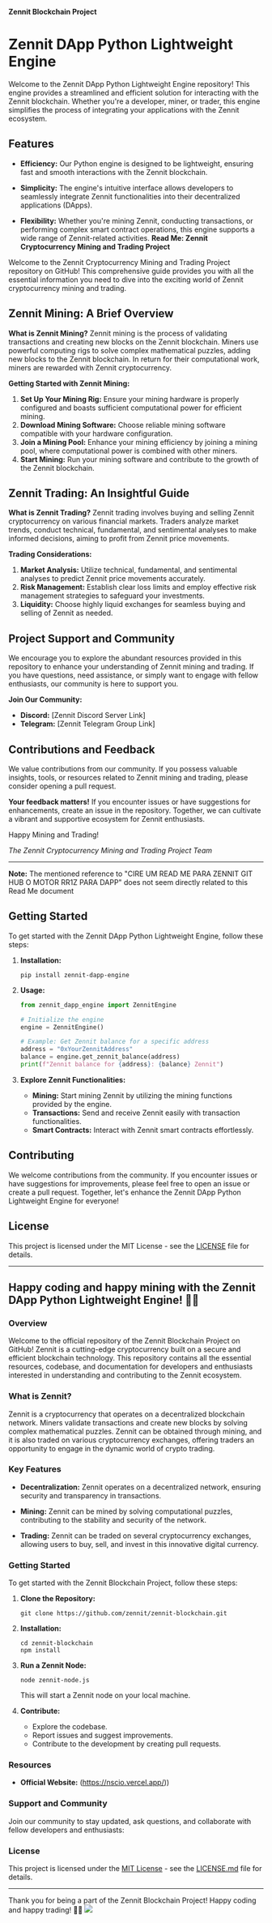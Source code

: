 **Zennit Blockchain Project**
# Zennit DApp Python Lightweight Engine

Welcome to the Zennit DApp Python Lightweight Engine repository! This engine provides a streamlined and efficient solution for interacting with the Zennit blockchain. Whether you're a developer, miner, or trader, this engine simplifies the process of integrating your applications with the Zennit ecosystem.

## Features

- **Efficiency:** Our Python engine is designed to be lightweight, ensuring fast and smooth interactions with the Zennit blockchain.

- **Simplicity:** The engine's intuitive interface allows developers to seamlessly integrate Zennit functionalities into their decentralized applications (DApps).

- **Flexibility:** Whether you're mining Zennit, conducting transactions, or performing complex smart contract operations, this engine supports a wide range of Zennit-related activities.
**Read Me: Zennit Cryptocurrency Mining and Trading Project**

Welcome to the Zennit Cryptocurrency Mining and Trading Project repository on GitHub! This comprehensive guide provides you with all the essential information you need to dive into the exciting world of Zennit cryptocurrency mining and trading.

## Zennit Mining: A Brief Overview

**What is Zennit Mining?**
Zennit mining is the process of validating transactions and creating new blocks on the Zennit blockchain. Miners use powerful computing rigs to solve complex mathematical puzzles, adding new blocks to the Zennit blockchain. In return for their computational work, miners are rewarded with Zennit cryptocurrency.

**Getting Started with Zennit Mining:**

1. **Set Up Your Mining Rig:** Ensure your mining hardware is properly configured and boasts sufficient computational power for efficient mining.
2. **Download Mining Software:** Choose reliable mining software compatible with your hardware configuration.
3. **Join a Mining Pool:** Enhance your mining efficiency by joining a mining pool, where computational power is combined with other miners.
4. **Start Mining:** Run your mining software and contribute to the growth of the Zennit blockchain.

## Zennit Trading: An Insightful Guide

**What is Zennit Trading?**
Zennit trading involves buying and selling Zennit cryptocurrency on various financial markets. Traders analyze market trends, conduct technical, fundamental, and sentimental analyses to make informed decisions, aiming to profit from Zennit price movements.

**Trading Considerations:**

1. **Market Analysis:** Utilize technical, fundamental, and sentimental analyses to predict Zennit price movements accurately.
2. **Risk Management:** Establish clear loss limits and employ effective risk management strategies to safeguard your investments.
3. **Liquidity:** Choose highly liquid exchanges for seamless buying and selling of Zennit as needed.

## Project Support and Community

We encourage you to explore the abundant resources provided in this repository to enhance your understanding of Zennit mining and trading. If you have questions, need assistance, or simply want to engage with fellow enthusiasts, our community is here to support you.

**Join Our Community:**

- **Discord:** [Zennit Discord Server Link]
- **Telegram:** [Zennit Telegram Group Link]

## Contributions and Feedback

We value contributions from our community. If you possess valuable insights, tools, or resources related to Zennit mining and trading, please consider opening a pull request.

**Your feedback matters!** If you encounter issues or have suggestions for enhancements, create an issue in the repository. Together, we can cultivate a vibrant and supportive ecosystem for Zennit enthusiasts.

Happy Mining and Trading!

*The Zennit Cryptocurrency Mining and Trading Project Team*

---

**Note:** The mentioned reference to "CIRE UM READ ME PARA ZENNIT GIT HUB O MOTOR RR1Z PARA DAPP" does not seem directly related to this Read Me document
## Getting Started

To get started with the Zennit DApp Python Lightweight Engine, follow these steps:

1. **Installation:**
   ```
   pip install zennit-dapp-engine
   ```

2. **Usage:**
   ```python
   from zennit_dapp_engine import ZennitEngine

   # Initialize the engine
   engine = ZennitEngine()

   # Example: Get Zennit balance for a specific address
   address = "0xYourZennitAddress"
   balance = engine.get_zennit_balance(address)
   print(f"Zennit balance for {address}: {balance} Zennit")
   ```

3. **Explore Zennit Functionalities:**
   - **Mining:** Start mining Zennit by utilizing the mining functions provided by the engine.
   - **Transactions:** Send and receive Zennit easily with transaction functionalities.
   - **Smart Contracts:** Interact with Zennit smart contracts effortlessly.

## Contributing

We welcome contributions from the community. If you encounter issues or have suggestions for improvements, please feel free to open an issue or create a pull request. Together, let's enhance the Zennit DApp Python Lightweight Engine for everyone!

## License

This project is licensed under the MIT License - see the [LICENSE](LICENSE) file for details.

---

Happy coding and happy mining with the Zennit DApp Python Lightweight Engine! 🚀✨
---

### Overview

Welcome to the official repository of the Zennit Blockchain Project on GitHub! Zennit is a cutting-edge cryptocurrency built on a secure and efficient blockchain technology. This repository contains all the essential resources, codebase, and documentation for developers and enthusiasts interested in understanding and contributing to the Zennit ecosystem.

### What is Zennit?

Zennit is a cryptocurrency that operates on a decentralized blockchain network. Miners validate transactions and create new blocks by solving complex mathematical puzzles. Zennit can be obtained through mining, and it is also traded on various cryptocurrency exchanges, offering traders an opportunity to engage in the dynamic world of crypto trading.

### Key Features

- **Decentralization:** Zennit operates on a decentralized network, ensuring security and transparency in transactions.

- **Mining:** Zennit can be mined by solving computational puzzles, contributing to the stability and security of the network.

- **Trading:** Zennit can be traded on several cryptocurrency exchanges, allowing users to buy, sell, and invest in this innovative digital currency.

### Getting Started

To get started with the Zennit Blockchain Project, follow these steps:

1. **Clone the Repository:**
   ```
   git clone https://github.com/zennit/zennit-blockchain.git
   ```

2. **Installation:**
   ```
   cd zennit-blockchain
   npm install
   ```

3. **Run a Zennit Node:**
   ```
   node zennit-node.js
   ```

   This will start a Zennit node on your local machine.

4. **Contribute:**
   - Explore the codebase.
   - Report issues and suggest improvements.
   - Contribute to the development by creating pull requests.

### Resources

- **Official Website:**  (https://nscio.vercel.app/))

### Support and Community

Join our community to stay updated, ask questions, and collaborate with fellow developers and enthusiasts:



### License

This project is licensed under the [MIT License](LICENSE.md) - see the [LICENSE.md](LICENSE.md) file for details.

---

Thank you for being a part of the Zennit Blockchain Project! Happy coding and happy trading! 🚀🌟
<img src="_95438bb6-f45b-4211-a355-6d8d88a882c6.jpeg" >

